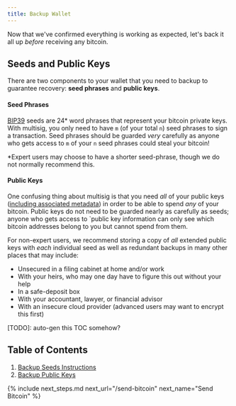 ```yaml
---
title: Backup Wallet
---
```


Now that we've confirmed everything is working as expected, let's back it all up *before* receiving any bitcoin.

## Seeds and Public Keys
There are two components to your wallet that you need to backup to guarantee recovery: **seed phrases** and **public keys**.

#### Seed Phrases
[BIP39](https://github.com/bitcoin/bips/blob/master/bip-0039.mediawiki) seeds are 24\* word phrases that represent your bitcoin private keys.
With multisig, you only need to have `m` (of your total `n`) seed phrases to sign a transaction.
Seed phrases should be guarded *very* carefully as anyone who gets access to `m` of your `n` seed phrases could steal your bitcoin!

\*Expert users may choose to have a shorter seed-phrase, though we do not normally recommend this.

#### Public Keys
One confusing thing about multisig is that you need *all* of your public keys ([including associated metadata](/backup-wallet/public-keys-advanced#extended-public-key-info)) in order to be able to spend *any* of your bitcoin.
Public keys do not need to be guarded nearly as carefully as seeds; anyone who gets access to `public key information can only see which bitcoin addresses belong to you but cannot spend from them.

For non-expert users, we recommend storing a copy of *all* extended public keys with *each* individual seed as well as redundant backups in many other places that may include:

* Unsecured in a filing cabinet at home and/or work
* With your heirs, who may one day have to figure this out without your help
* In a safe-deposit box
* With your accountant, lawyer, or financial advisor
* With an insecure cloud provider (advanced users may want to encrypt this first)

[TODO]: auto-gen this TOC somehow?
## Table of Contents
1. [Backup Seeds Instructions](/backup-wallet/seeds)
1. [Backup Public Keys](/backup-wallet/public-keys)


{% include next_steps.md next_url="/send-bitcoin" next_name="Send Bitcoin" %}
